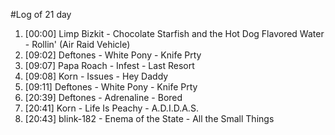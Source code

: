 #Log of 21 day

1. [00:00] Limp Bizkit - Chocolate Starfish and the Hot Dog Flavored Water - Rollin' (Air Raid Vehicle)
1. [09:02] Deftones - White Pony - Knife Prty
1. [09:07] Papa Roach - Infest - Last Resort
1. [09:08] Korn - Issues - Hey Daddy
1. [09:11] Deftones - White Pony - Knife Prty
1. [20:39] Deftones - Adrenaline - Bored
1. [20:41] Korn - Life Is Peachy - A.D.I.D.A.S.
1. [20:43] blink-182 - Enema of the State - All the Small Things
